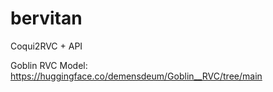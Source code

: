 # bervitan
Coqui2RVC + API

Goblin RVC Model:
https://huggingface.co/demensdeum/Goblin__RVC/tree/main